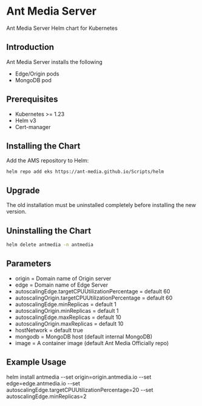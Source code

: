 # Ant Media Server 

Ant Media Server Helm chart for Kubernetes

## Introduction
Ant Media Server installs the following
- Edge/Origin pods
- MongoDB pod

## Prerequisites
- Kubernetes >= 1.23
- Helm v3
- Cert-manager

## Installing the Chart

Add the AMS repository to Helm:
```shell script
helm repo add eks https://ant-media.github.io/Scripts/helm
```

## Upgrade
The old installation must be uninstalled completely before installing the new version.

## Uninstalling the Chart
```sh
helm delete antmedia -n antmedia
```

## Parameters

* origin = Domain name of Origin server
* edge = Domain name of Edge Server
* autoscalingEdge.targetCPUUtilizationPercentage = default 60
* autoscalingOrigin.targetCPUUtilizationPercentage = default 60
* autoscalingEdge.minReplicas = default 1 
* autoscalingOrigin.minReplicas = default 1
* autoscalingEdge.maxReplicas = default 10
* autoscalingOrigin.maxReplicas = default 10
* hostNetwork = default true
* mongodb = MongoDB host (default internal MongoDB)
* image = A container image (default Ant Media Officially repo)

## Example Usage

helm install antmedia --set origin=origin.antmedia.io --set edge=edge.antmedia.io --set autoscalingEdge.targetCPUUtilizationPercentage=20 --set autoscalingEdge.minReplicas=2

